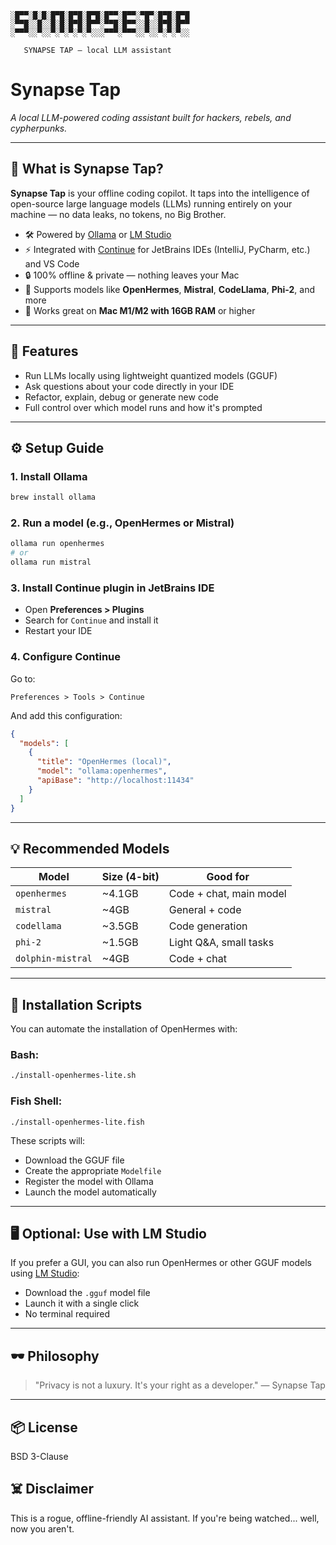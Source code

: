 ```
░█▀▀░█░█░█▀█░█▀█░█▀█░█▀▀░█▀▀░▀█▀░█▀█░█▀█
░▀▀█░░█░░█░█░█▀█░█▀▀░▀▀█░█▀▀░░█░░█▀█░█▀▀
░▀▀▀░░▀░░▀░▀░▀░▀░▀░░░▀▀▀░▀▀▀░░▀░░▀░▀░▀░░
   
   SYNAPSE TAP — local LLM assistant
```
# Synapse Tap

*A local LLM-powered coding assistant built for hackers, rebels, and cypherpunks.*

---

## 🧠 What is Synapse Tap?

**Synapse Tap** is your offline coding copilot. It taps into the intelligence of open-source large language models (LLMs) running entirely on your machine — no data leaks, no tokens, no Big Brother.

- 🛠 Powered by [Ollama](https://ollama.com/) or [LM Studio](https://lmstudio.ai/)
- ⚡ Integrated with [Continue](https://continue.dev/) for JetBrains IDEs (IntelliJ, PyCharm, etc.) and VS Code
- 🔒 100% offline & private — nothing leaves your Mac
- 🧬 Supports models like **OpenHermes**, **Mistral**, **CodeLlama**, **Phi-2**, and more
- 🧰 Works great on **Mac M1/M2 with 16GB RAM** or higher

---

## 🧪 Features

- Run LLMs locally using lightweight quantized models (GGUF)
- Ask questions about your code directly in your IDE
- Refactor, explain, debug or generate new code
- Full control over which model runs and how it's prompted

---

## ⚙️ Setup Guide

### 1. Install Ollama
```bash
brew install ollama
```

### 2. Run a model (e.g., OpenHermes or Mistral)
```bash
ollama run openhermes
# or
ollama run mistral
```

### 3. Install Continue plugin in JetBrains IDE
- Open **Preferences > Plugins**
- Search for `Continue` and install it
- Restart your IDE

### 4. Configure Continue
Go to:
```
Preferences > Tools > Continue
```
And add this configuration:
```json
{
  "models": [
    {
      "title": "OpenHermes (local)",
      "model": "ollama:openhermes",
      "apiBase": "http://localhost:11434"
    }
  ]
}
```

---

## 💡 Recommended Models

| Model          | Size (4-bit) | Good for              |
|----------------|--------------|------------------------|
| `openhermes`   | ~4.1GB       | Code + chat, main model|
| `mistral`      | ~4GB         | General + code         |
| `codellama`    | ~3.5GB       | Code generation        |
| `phi-2`        | ~1.5GB       | Light Q&A, small tasks |
| `dolphin-mistral` | ~4GB      | Code + chat            |

---

## 🔧 Installation Scripts

You can automate the installation of OpenHermes with:

### Bash:
```bash
./install-openhermes-lite.sh
```

### Fish Shell:
```fish
./install-openhermes-lite.fish
```

These scripts will:
- Download the GGUF file
- Create the appropriate `Modelfile`
- Register the model with Ollama
- Launch the model automatically

---

## 🖥 Optional: Use with LM Studio

If you prefer a GUI, you can also run OpenHermes or other GGUF models using [LM Studio](https://lmstudio.ai):
- Download the `.gguf` model file
- Launch it with a single click
- No terminal required

---

## 🕶 Philosophy
> "Privacy is not a luxury. It's your right as a developer." — Synapse Tap

---

## 📦 License
BSD 3-Clause

## ☠️ Disclaimer
This is a rogue, offline-friendly AI assistant. If you're being watched... well, now you aren't.
